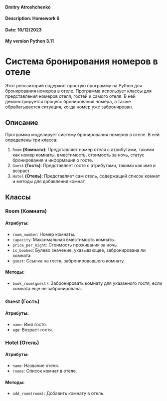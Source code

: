 #### Dmitry Atroshchenko
#### Description: Homework 6
#### Date: 10/12/2023
#### My version Python 3.11


  
# **Система бронирования номеров в отеле**
Этот репозиторий содержит простую программу на Python для бронирования номеров в отеле. Программа использует классы для представления номеров отеля, гостей и самого отеля. В ней демонстрируется процесс бронирования номера, а также обрабатывается ситуация, когда номер уже забронирован.

## **Описание**
Программа моделирует систему бронирования номеров в отеле. В ней определены три класса:
1. `Room` **(Комната)**: Представляет номер отеля с атрибутами, такими как номер комнаты, вместимость, стоимость за ночь, статус бронирования и информация о госте.
2. `Guest` **(Гость)**: Представляет гостя с атрибутами, такими как имя и возраст.
3. `Hotel` **(Отель)**: Представляет сам отель, содержащий список комнат и методы для добавления комнат.

## **Классы**
### **Room (Комната)**
#### **Атрибуты:**
- `room_number`: Номер комнаты.
- `capacity`: Максимальная вместимость комнаты.
- `price_per_night`: Стоимость проживания за ночь.
- `is_booked`: Булево значение, указывающее, забронирована ли комната.
- `guest`: Ссылка на гостя, забронировавшего комнату.  
#### **Методы:**
- `book_room(guest)`: Забронировать комнату для указанного гостя, если комната еще не забронирована.

### **Guest (Гость)**
#### **Атрибуты:**
- `name`: Имя гостя.
- `age`: Возраст гостя.

### **Hotel (Отель)**
#### **Атрибуты:**
- `name`: Название отеля.
- `rooms`: Список комнат в отеле.  
#### **Методы:**
- `add_room(room)`: Добавить комнату в отель.
